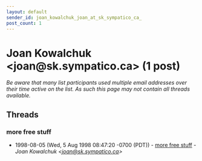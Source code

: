 ```yaml
---
layout: default
sender_id: joan_kowalchuk_joan_at_sk_sympatico_ca_
post_count: 1
---
```


# Joan Kowalchuk <joan<span>@</span>sk.sympatico.ca> (1 post)

_Be aware that many list participants used multiple email addresses over their time active on the list. As such this page may not contain all threads available._

## Threads

### more free stuff
+ 1998-08-05 (Wed, 5 Aug 1998 08:47:20 -0700 (PDT)) - [more free stuff](/archive/1998/08/a50f5d28127eaff5fcf05a083340dc498571457f5d913160d28cb212432bbeb5) - _Joan Kowalchuk \<joan@sk.sympatico.ca\>_

